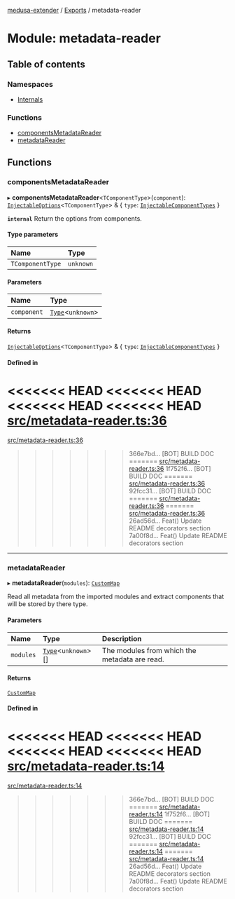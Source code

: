 [medusa-extender](../README.md) / [Exports](../modules.md) / metadata-reader

# Module: metadata-reader

## Table of contents

### Namespaces

- [Internals](metadata_reader.Internals.md)

### Functions

- [componentsMetadataReader](metadata_reader.md#componentsmetadatareader)
- [metadataReader](metadata_reader.md#metadatareader)

## Functions

### componentsMetadataReader

▸ **componentsMetadataReader**<`TComponentType`\>(`component`): [`InjectableOptions`](types.md#injectableoptions)<`TComponentType`\> & { `type`: [`InjectableComponentTypes`](types.md#injectablecomponenttypes)  }

**`internal`**
Return the options from components.

#### Type parameters

| Name | Type |
| :------ | :------ |
| `TComponentType` | `unknown` |

#### Parameters

| Name | Type |
| :------ | :------ |
| `component` | [`Type`](../interfaces/types.Type.md)<`unknown`\> |

#### Returns

[`InjectableOptions`](types.md#injectableoptions)<`TComponentType`\> & { `type`: [`InjectableComponentTypes`](types.md#injectablecomponenttypes)  }

#### Defined in

<<<<<<< HEAD
<<<<<<< HEAD
<<<<<<< HEAD
<<<<<<< HEAD
[src/metadata-reader.ts:36](https://github.com/adrien2p/medusa-extender/blob/89f7223/src/metadata-reader.ts#L36)
=======
[src/metadata-reader.ts:36](https://github.com/adrien2p/medusa-extender/blob/23cd201/src/metadata-reader.ts#L36)
>>>>>>> 366e7bd... [BOT] BUILD DOC
=======
[src/metadata-reader.ts:36](https://github.com/adrien2p/medusa-extender/blob/0490090/src/metadata-reader.ts#L36)
>>>>>>> 1f752f6... [BOT] BUILD DOC
=======
[src/metadata-reader.ts:36](https://github.com/adrien2p/medusa-extender/blob/7e89c01/src/metadata-reader.ts#L36)
>>>>>>> 92fcc31... [BOT] BUILD DOC
=======
[src/metadata-reader.ts:36](https://github.com/adrien2p/medusa-extender/blob/7e89c01/src/metadata-reader.ts#L36)
=======
[src/metadata-reader.ts:36](https://github.com/adrien2p/medusa-extender/blob/89f7223/src/metadata-reader.ts#L36)
>>>>>>> 26ad56d... Feat() Update README decorators section
>>>>>>> 7a00f8d... Feat() Update README decorators section

___

### metadataReader

▸ **metadataReader**(`modules`): [`CustomMap`](../classes/metadata_reader.Internals.CustomMap.md)

Read all metadata from the imported modules and extract components that will be stored by there type.

#### Parameters

| Name | Type | Description |
| :------ | :------ | :------ |
| `modules` | [`Type`](../interfaces/types.Type.md)<`unknown`\>[] | The modules from which the metadata are read. |

#### Returns

[`CustomMap`](../classes/metadata_reader.Internals.CustomMap.md)

#### Defined in

<<<<<<< HEAD
<<<<<<< HEAD
<<<<<<< HEAD
<<<<<<< HEAD
[src/metadata-reader.ts:14](https://github.com/adrien2p/medusa-extender/blob/89f7223/src/metadata-reader.ts#L14)
=======
[src/metadata-reader.ts:14](https://github.com/adrien2p/medusa-extender/blob/23cd201/src/metadata-reader.ts#L14)
>>>>>>> 366e7bd... [BOT] BUILD DOC
=======
[src/metadata-reader.ts:14](https://github.com/adrien2p/medusa-extender/blob/0490090/src/metadata-reader.ts#L14)
>>>>>>> 1f752f6... [BOT] BUILD DOC
=======
[src/metadata-reader.ts:14](https://github.com/adrien2p/medusa-extender/blob/7e89c01/src/metadata-reader.ts#L14)
>>>>>>> 92fcc31... [BOT] BUILD DOC
=======
[src/metadata-reader.ts:14](https://github.com/adrien2p/medusa-extender/blob/7e89c01/src/metadata-reader.ts#L14)
=======
[src/metadata-reader.ts:14](https://github.com/adrien2p/medusa-extender/blob/89f7223/src/metadata-reader.ts#L14)
>>>>>>> 26ad56d... Feat() Update README decorators section
>>>>>>> 7a00f8d... Feat() Update README decorators section
